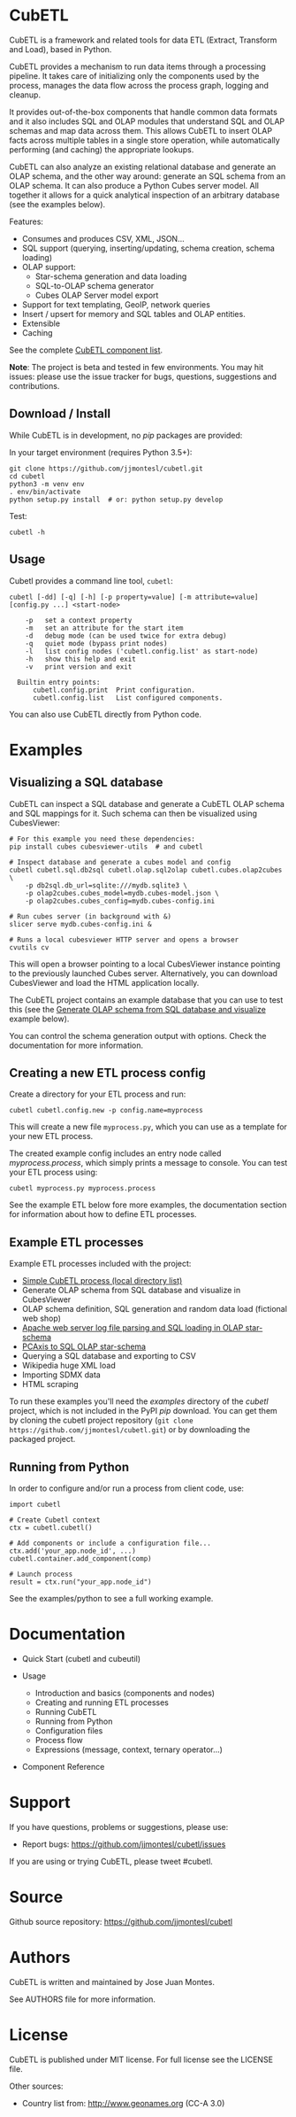 CubETL
======

CubETL is a framework and related tools for data ETL (Extract, Transform and Load),
based in Python.

CubETL provides a mechanism to run data items through a processing pipeline. It takes care
of initializing only the components used by the process, manages the data flow across
the process graph, logging and cleanup.

It provides out-of-the-box components that handle common data formats
and it also includes SQL and OLAP modules that understand SQL and OLAP schemas
and map data across them. This allows CubETL to insert OLAP facts across multiple tables
in a single store operation, while automatically performing (and caching) the appropriate lookups.

CubETL can also analyze an existing relational database and generate an OLAP schema, and
the other way around: generate an SQL schema from an OLAP schema. It can also produce
a Python Cubes server model. All together it allows for a quick analytical inspection
of an arbitrary database (see the examples below).

Features:

* Consumes and produces CSV, XML, JSON...
* SQL support (querying, inserting/updating, schema creation, schema loading)
* OLAP support:
  * Star-schema generation and data loading
  * SQL-to-OLAP schema generator
  * Cubes OLAP Server model export
* Support for text templating, GeoIP, network queries
* Insert / upsert for memory and SQL tables and OLAP entities.
* Extensible
* Caching

See the complete [CubETL component list]().

**Note**: The project is beta and tested in few environments. You may hit issues:
please use the issue tracker for bugs, questions, suggestions and contributions.


Download / Install
------------------

While CubETL is in development, no *pip* packages are provided:

In your target environment (requires Python 3.5+):

    git clone https://github.com/jjmontesl/cubetl.git
    cd cubetl
    python3 -m venv env
    . env/bin/activate
    python setup.py install  # or: python setup.py develop

Test:

    cubetl -h

Usage
-----

Cubetl provides a command line tool, `cubetl`:

    cubetl [-dd] [-q] [-h] [-p property=value] [-m attribute=value] [config.py ...] <start-node>

        -p   set a context property
        -m   set an attribute for the start item
        -d   debug mode (can be used twice for extra debug)
        -q   quiet mode (bypass print nodes)
        -l   list config nodes ('cubetl.config.list' as start-node)
        -h   show this help and exit
        -v   print version and exit

      Builtin entry points:
          cubetl.config.print  Print configuration.
          cubetl.config.list   List configured components.


You can also use CubETL directly from Python code.


Examples
========


Visualizing a SQL database
--------------------------

CubETL can inspect a SQL database and generate a CubETL OLAP schema and
SQL mappings for it. Such schema can then be visualized using CubesViewer:

    # For this example you need these dependencies:
    pip install cubes cubesviewer-utils  # and cubetl

    # Inspect database and generate a cubes model and config
    cubetl cubetl.sql.db2sql cubetl.olap.sql2olap cubetl.cubes.olap2cubes \
        -p db2sql.db_url=sqlite:///mydb.sqlite3 \
        -p olap2cubes.cubes_model=mydb.cubes-model.json \
        -p olap2cubes.cubes_config=mydb.cubes-config.ini

    # Run cubes server (in background with &)
    slicer serve mydb.cubes-config.ini &

    # Runs a local cubesviewer HTTP server and opens a browser
    cvutils cv

This will open a browser pointing to a local CubesViewer instance pointing to the
previously launched Cubes server. Alternatively, you can download CubesViewer and
load the HTML application locally.

The CubETL project contains an example database that you can use to test this
(see the [Generate OLAP schema from SQL database and visualize]() example below).

You can control the schema generation output with options. Check the documentation
for more information.


Creating a new ETL process config
---------------------------------

Create a directory for your ETL process and run:

    cubetl cubetl.config.new -p config.name=myprocess

This will create a new file `myprocess.py`, which you can use as a template
for your new ETL process.

The created example config includes an entry node called *myprocess.process*,
which simply prints a message to console. You can test your ETL process using:

    cubetl myprocess.py myprocess.process

See the example ETL below fore more examples, the documentation section
for information about how to define ETL processes.


Example ETL processes
---------------------

Example ETL processes included with the project:

  * [Simple CubETL process (local directory list)](https://github.com/jjmontesl/cubetl/tree/master/examples/various)
  * Generate OLAP schema from SQL database and visualize in CubesViewer
  * OLAP schema definition, SQL generation and random data load (fictional web shop)
  * [Apache web server log file parsing and SQL loading in OLAP star-schema](https://github.com/jjmontesl/cubetl/tree/master/examples/loganalyzer)
  * [PCAxis to SQL OLAP star-schema](https://github.com/jjmontesl/cubetl/tree/master/examples/pcaxis)
  * Querying a SQL database and exporting to CSV
  * Wikipedia huge XML load
  * Importing SDMX data
  * HTML scraping

To run these examples you'll need the *examples* directory of the *cubetl* project, which
is not included in the PyPI *pip* download. You can get them by cloning the cubetl
project repository (`git clone https://github.com/jjmontesl/cubetl.git`) or
by downloading the packaged project.


Running from Python
-------------------

In order to configure and/or run a process from client code, use:

    import cubetl

    # Create Cubetl context
    ctx = cubetl.cubetl()

    # Add components or include a configuration file...
    ctx.add('your_app.node_id', ...)
    cubetl.container.add_component(comp)

    # Launch process
    result = ctx.run("your_app.node_id")

See the examples/python to see a full working example.

Documentation
=============

* Quick Start (cubetl and cubeutil)

* Usage
  * Introduction and basics (components and nodes)
  * Creating and running ETL processes
  * Running CubETL
  * Running from Python
  * Configuration files
  * Process flow
  * Expressions (message, context, ternary operator...)

* Component Reference


Support
=======

If you have questions, problems or suggestions, please use:

* Report bugs: https://github.com/jjmontesl/cubetl/issues

If you are using or trying CubETL, please tweet #cubetl.

Source
======

Github source repository: https://github.com/jjmontesl/cubetl

Authors
=======

CubETL is written and maintained by Jose Juan Montes.

See AUTHORS file for more information.

License
=======

CubETL is published under MIT license. For full license see the LICENSE file.

Other sources:

* Country list from: http://www.geonames.org (CC-A 3.0)

